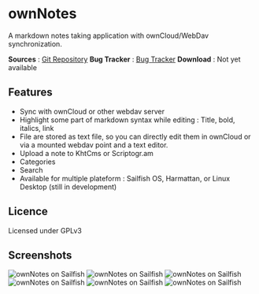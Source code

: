 ownNotes
========

A markdown notes taking application with ownCloud/WebDav synchronization.

**Sources** : [Git Repository](http://github.com/khertan/ownNotes)
**Bug Tracker** : [Bug Tracker](http://github.com/khertan/ownNotes/issues)
**Download** : Not yet available


Features
--------

* Sync with ownCloud or other webdav server
* Highlight some part of markdown syntax while editing : Title, bold, italics, link
* File are stored as text file, so you can directly edit them in ownCloud or via a mounted webdav point and a text editor.
* Upload a note to KhtCms or Scriptogr.am
* Categories
* Search
* Available for multiple plateform : Sailfish OS, Harmattan, or Linux Desktop (still in development)

Licence
-------
Licensed under GPLv3

Screenshots
-----------
![ownNotes on Sailfish](http://khertan.net/medias/ownNotesForSailfish_1.png)
![ownNotes on Sailfish](http://khertan.net/medias/ownNotesForSailfish_2.png)
![ownNotes on Sailfish](http://khertan.net/medias/ownNotesForSailfish_3.png)
![ownNotes on Sailfish](http://khertan.net/medias/ownNotesForHarmattan_1.png)
![ownNotes on Sailfish](http://khertan.net/medias/ownNotesForHarmattan_2.png)
![ownNotes on Sailfish](http://khertan.net/medias/ownNotesForHarmattan_3.png)
